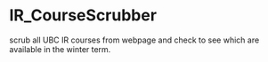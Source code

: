 # IR_CourseScrubber
scrub all UBC IR courses from webpage and check to see which are available in the winter term.
